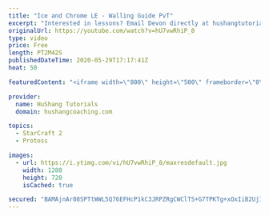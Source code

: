 ```yaml
---
title: "Ice and Chrome LE - Walling Guide PvT"
excerpt: "Interested in lessons? Email Devon directly at hushangtutorials@outlook.com ------------------------------------------------------------------------------------------------------- Want to support HuShang Tutorials directly? Patreon is a website where you can contribute a monthly donation that will help"
originalUrl: https://youtube.com/watch?v=hU7vwRhiP_8
type: video
price: Free
length: PT2M42S
publishedDateTime: 2020-05-29T17:17:41Z
heat: 50

featuredContent: "<iframe width=\"800\" height=\"500\" frameborder=\"0\" src=\"https://www.youtube.com/embed/hU7vwRhiP_8\" allow=\"accelerometer; autoplay; encrypted-media; gyroscope; picture-in-picture\" allowfullscreen></iframe>"

provider:
  name: HuShang Tutorials
  domain: hushangcoaching.com

topics:
  - StarCraft 2
  - Protoss

images:
  - url: https://i.ytimg.com/vi/hU7vwRhiP_8/maxresdefault.jpg
    width: 1280
    height: 720
    isCached: true

secured: "BAMAjnAr08SPTtWWL5Q76EFHcP1kC3JRPZRgCWClTS+G7TPKTg+xOxIiB2UjIFjinC0NSL40N+ozQv4eOgJP7ZOTd7SvOtJpyigK0ktTWEsJTtBCJYVnX4nx+BA8fMPMldaXn3320SO+OBJ0ogTWyaBsdrqDj9XH+l8adyVr8Tws8V4Srfr28ALneWkx57BsfKHq0nT2SjVM1FSOPP4S1TWfe5ceW81Wi9Yw1FvWOxDG1n9PggPWC8B/eaQOYYe5xZHArUo/sKifnvdQClGLUDud/APROSWMJl8LY1GKpx89VKuoNFiorr3BLGhuVRBIItgydAHMmFQ6vfUuX1TmUNwXlNfzH3H5nRNcXnI5QBs5nw5xc767Q4PJdbdNHVJFhNJONWmUpgWefVM+wZ3yWCfI0n3Mspo4gHNQwUkRSzI=;qu4cCTZvd/9eN3XGHl7abw=="
---
```


